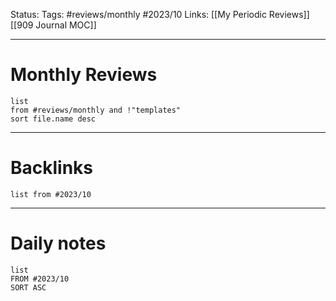 Status:
Tags: #reviews/monthly #2023/10 
Links: [[My Periodic Reviews]] [[909 Journal MOC]]
___
# Monthly Reviews
```dataview
list 
from #reviews/monthly and !"templates"
sort file.name desc
```
___
# Backlinks
```dataview
list from #2023/10 
```
___
# Daily notes
```dataview
list 
FROM #2023/10 
SORT ASC
```